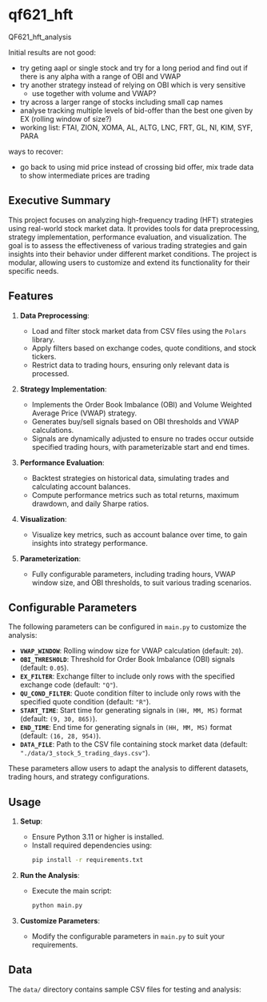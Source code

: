 # qf621_hft

QF621_hft_analysis

Initial results are not good:

- try geting aapl or single stock and try for a long period and find out if there is any alpha with a range of OBI and VWAP
- try another strategy instead of relying on OBI which is very sensitive
  - use together with volume and VWAP?
- try across a larger range of stocks including small cap names
- analyse tracking multiple levels of bid-offer than the best one given by EX (rolling window of size?)
- working list: FTAI, ZION, XOMA, AL, ALTG, LNC, FRT, GL, NI, KIM, SYF, PARA

ways to recover:

- go back to using mid price instead of crossing bid offer, mix trade data to show intermediate prices are trading

## Executive Summary

This project focuses on analyzing high-frequency trading (HFT) strategies using real-world stock market data. It provides tools for data preprocessing, strategy implementation, performance evaluation, and visualization. The goal is to assess the effectiveness of various trading strategies and gain insights into their behavior under different market conditions. The project is modular, allowing users to customize and extend its functionality for their specific needs.

## Features

1. **Data Preprocessing**:

   - Load and filter stock market data from CSV files using the `Polars` library.
   - Apply filters based on exchange codes, quote conditions, and stock tickers.
   - Restrict data to trading hours, ensuring only relevant data is processed.
2. **Strategy Implementation**:

   - Implements the Order Book Imbalance (OBI) and Volume Weighted Average Price (VWAP) strategy.
   - Generates buy/sell signals based on OBI thresholds and VWAP calculations.
   - Signals are dynamically adjusted to ensure no trades occur outside specified trading hours, with parameterizable start and end times.
3. **Performance Evaluation**:

   - Backtest strategies on historical data, simulating trades and calculating account balances.
   - Compute performance metrics such as total returns, maximum drawdown, and daily Sharpe ratios.
4. **Visualization**:

   - Visualize key metrics, such as account balance over time, to gain insights into strategy performance.
5. **Parameterization**:

   - Fully configurable parameters, including trading hours, VWAP window size, and OBI thresholds, to suit various trading scenarios.

## Configurable Parameters

The following parameters can be configured in `main.py` to customize the analysis:

- **`VWAP_WINDOW`**: Rolling window size for VWAP calculation (default: `20`).
- **`OBI_THRESHOLD`**: Threshold for Order Book Imbalance (OBI) signals (default: `0.05`).
- **`EX_FILTER`**: Exchange filter to include only rows with the specified exchange code (default: `"Q"`).
- **`QU_COND_FILTER`**: Quote condition filter to include only rows with the specified quote condition (default: `"R"`).
- **`START_TIME`**: Start time for generating signals in `(HH, MM, MS)` format (default: `(9, 30, 865)`).
- **`END_TIME`**: End time for generating signals in `(HH, MM, MS)` format (default: `(16, 28, 954)`).
- **`DATA_FILE`**: Path to the CSV file containing stock market data (default: `"./data/3_stock_5_trading_days.csv"`).

These parameters allow users to adapt the analysis to different datasets, trading hours, and strategy configurations.

## Usage

1. **Setup**:

   - Ensure Python 3.11 or higher is installed.
   - Install required dependencies using:
     ```bash
     pip install -r requirements.txt
     ```
2. **Run the Analysis**:

   - Execute the main script:
     ```bash
     python main.py
     ```
3. **Customize Parameters**:

   - Modify the configurable parameters in `main.py` to suit your requirements.

## Data

The `data/` directory contains sample CSV files for testing and analysis:
